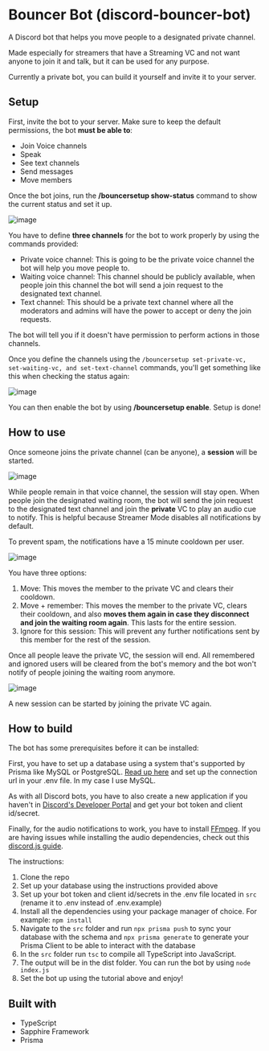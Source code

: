 # Bouncer Bot (discord-bouncer-bot)

A Discord bot that helps you move people to a designated private channel.

Made especially for streamers that have a Streaming VC and not want anyone to join it and talk, but it can be used for any purpose.

Currently a private bot, you can build it yourself and invite it to your server.

## Setup

First, invite the bot to your server. Make sure to keep the default permissions, the bot **must be able to**:

- Join Voice channels
- Speak
- See text channels
- Send messages
- Move members

Once the bot joins, run the **/bouncersetup show-status** command to show the current status and set it up.

![image](https://github.com/MiguelHigueraDev/discord-bouncer-bot/assets/133175356/02dcd37c-38b0-4fa9-badb-38dfd79d8040)

You have to define **three channels** for the bot to work properly by using the commands provided:

- Private voice channel: This is going to be the private voice channel the bot will help you move people to.
- Waiting voice channel: This channel should be publicly available, when people join this channel the bot will send a join request to the designated text channel.
- Text channel: This should be a private text channel where all the moderators and admins will have the power to accept or deny the join requests.

The bot will tell you if it doesn't have permission to perform actions in those channels.

Once you define the channels using the `/bouncersetup set-private-vc, set-waiting-vc, and set-text-channel` commands, you'll get something like this when checking the status again:

![image](https://github.com/MiguelHigueraDev/discord-bouncer-bot/assets/133175356/827282c5-ef10-4621-9d62-3875ef93b2bd)

You can then enable the bot by using **/bouncersetup enable**. Setup is done!

## How to use

Once someone joins the private channel (can be anyone), a **session** will be started.

![image](https://github.com/MiguelHigueraDev/discord-bouncer-bot/assets/133175356/54dea17b-87fd-4702-8533-ea642ee9a96c)

While people remain in that voice channel, the session will stay open. When people join the designated waiting room, the bot will send the join request to the designated text channel and join the **private** VC to play an audio cue to notify. This is helpful because Streamer Mode disables all notifications by default.

To prevent spam, the notifications have a 15 minute cooldown per user.

![image](https://github.com/MiguelHigueraDev/discord-bouncer-bot/assets/133175356/47033bc8-ada9-4ec1-b126-4b5f8ac758f1)

You have three options:

1. Move: This moves the member to the private VC and clears their cooldown.
2. Move + remember: This moves the member to the private VC, clears their cooldown, and also **moves them again in case they disconnect and join the waiting room again**. This lasts for the entire session.
3. Ignore for this session: This will prevent any further notifications sent by this member for the rest of the session.

Once all people leave the private VC, the session will end. All remembered and ignored users will be cleared from the bot's memory and the bot won't notify of people joining the waiting room anymore.

![image](https://github.com/MiguelHigueraDev/discord-bouncer-bot/assets/133175356/8c88b0aa-9cc2-4127-93d0-7d95ab719811)

A new session can be started by joining the private VC again.

## How to build

The bot has some prerequisites before it can be installed:

First, you have to set up a database using a system that's supported by Prisma like MySQL or PostgreSQL. [Read up here](https://www.prisma.io/docs/getting-started/setup-prisma/add-to-existing-project/relational-databases/connect-your-database-typescript-postgresql) and set up the connection url in your .env file. In my case I use MySQL.

As with all Discord bots, you have to also create a new application if you haven't in [Discord's Developer Portal](https://discord.com/developers/applications) and get your bot token and client id/secret.

Finally, for the audio notifications to work, you have to install [FFmpeg](https://ffmpeg.org/). If you are having issues while installing the audio dependencies, check out this [discord.js guide](https://discordjs.guide/voice/#extra-dependencies).

The instructions:

1. Clone the repo
2. Set up your database using the instructions provided above
3. Set up your bot token and client id/secrets in the .env file located in `src` (rename it to .env instead of .env.example)
4. Install all the dependencies using your package manager of choice. For example: `npm install`
6. Navigate to the `src` folder and run `npx prisma push` to sync your database with the schema and `npx prisma generate` to generate your Prisma Client to be able to interact with the database
7. In the `src` folder run `tsc` to compile all TypeScript into JavaScript.
8. The output will be in the dist folder. You can run the bot by using `node index.js`
9. Set the bot up using the tutorial above and enjoy!

## Built with

- TypeScript
- Sapphire Framework
- Prisma
